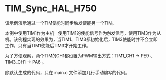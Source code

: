 # TIM_Sync_HAL_H750

该示例演示通过一个TIM使能时同步触发使能另一个TIM。

本例中使用TIM1作为主机，使用TIM1的使能信号作为触发信号，使用TIM3作为从机。该例程实现的效果为，当TIM1、TIM3都初始化后，TIM3使能时并不会立即工作，只有当TIM1使能后TIM3才开始工作。

为了方便观察，两个TIM的CH1都设置为PWM输出方式：TIM1_CH1 -> PE9 、 TIM3_CH1 -> PA6 。

除默认生成的代码，只在 main.c 文件添加几行手动编写的代码。
